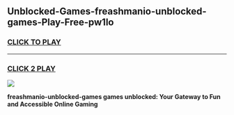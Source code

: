 
## Unblocked-Games-freashmanio-unblocked-games-Play-Free-pw1lo
<h3>
<a href="https://premium76.site?title=freashmanio-unblocked-games&ref=21A">CLICK TO PLAY</a></h3>
<hr>

<h3>
<a href="https://premium76.site?title=freashmanio-unblocked-games&ref=21A">CLICK 2 PLAY</a>
  
</h3>

<a href="https://premium76.site?title=freashmanio-unblocked-games&ref=21A"><img src="https://clearcache.store/games.png"></a>


**freashmanio-unblocked-games games unblocked: Your Gateway to Fun and Accessible Online Gaming**
